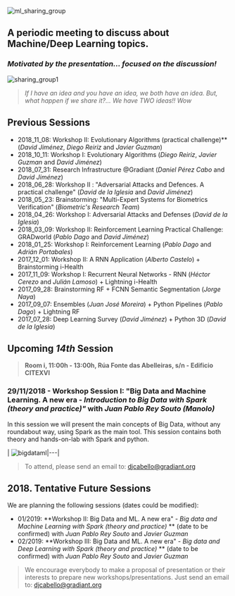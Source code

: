 ![ml_sharing_group](https://user-images.githubusercontent.com/30496090/37024691-ddf45440-2129-11e8-96f6-eca21a083b0e.png)

## A periodic meeting to discuss about Machine/Deep Learning topics. 
### *Motivated by the presentation... focused on the discussion!*
![sharing_group1](https://user-images.githubusercontent.com/30496090/31537549-e4db5ada-b002-11e7-9385-3dc08004c3e0.jpg)
> *If I have an idea and you have an idea, we both have an idea. But, what happen if we share it?... 
> We have TWO ideas!! Wow*

## Previous Sessions
* 2018_11_08: Workshop II: Evolutionary Algorithms (practical challenge)** (*David Jiménez*, *Diego Reiriz* and *Javier Guzman*)
* 2018_10_11: Workshop I: Evolutionary Algorithms (*Diego Reiriz*, *Javier Guzman* and *David Jiménez*)
* 2018_07_31: Research Infrastructure @Gradiant (*Daniel Pérez Cabo* and *David Jiménez*)
* 2018_06_28: Workshop II : "Adversarial Attacks and Defences. A practical challenge" (*David de la Iglesia* and *David Jiménez*)
* 2018_05_23: Brainstorming: "Multi-Expert Systems for Biometrics Verification" (*Biometric's Research Team*)
* 2018_04_26: Workshop I: Adversarial Attacks and Defenses (*David de la Iglesia*)
* 2018_03_09: Workshop II: Reinforcement Learning Practical Challenge: GRADworld (*Pablo Dago* and *David Jiménez*)
* 2018_01_25: Workshop I: Reinforcement Learning (*Pablo Dago* and *Adrián Portabales*)
* 2017_12_01: Workshop II: A RNN Application (*Alberto Castelo*) + Brainstorming i-Health
* 2017_11_09: Workshop I: Recurrent Neural Networks - RNN (*Héctor Cerezo* and *Julián Lamoso*) + Lightning i-Health
* 2017_09_28: Brainstorming RF + FCNN Semantic Segmentation (*Jorge Naya*)
* 2017_09_07: Ensembles (*Juan José Moreira*) + Python Pipelines (*Pablo Dago*) + Lightning RF 
* 2017_07_28: Deep Learning Survey (*David Jiménez*) + Python 3D (*David de la Iglesia*)

## Upcoming ***14th*** Session
> **Room i, 11:00h - 13:00h, Rúa Fonte das Abelleiras, s/n - Edificio CITEXVI**
### 29/11/2018 - Workshop Session I: "Big Data and Machine Learning. A new era - *Introduction to Big Data with Spark (theory and practice)"* with *Juan Pablo Rey Souto (Manolo)*
In this session we will present the main concepts of Big Data, without any roundabout way, using Spark as the main tool. This session contains both theory and hands-on-lab with Spark and python.

| ![bigdataml](https://user-images.githubusercontent.com/30496090/48253652-1d76db00-e408-11e8-9648-d0ab66ab62b7.jpg)|---|
> 

> To attend, please send an email to: 
> djcabello@gradiant.org


## 2018. Tentative Future Sessions
We are planning the following sessions (dates could be modified):

* 01/2019: **Workshop II: Big Data and ML. A new era" - *Big data and Machine Learning with Spark (theory and practice)* ** (date to be confirmed) with *Juan Pablo Rey Souto* and *Javier Guzman*
* 02/2019: **Workshop III: Big Data and ML. A new era" - *Big data and Deep Learning with Spark (theory and practice)* ** (date to be confirmed) with *Juan Pablo Rey Souto* and *Javier Guzman*

> We encourage everybody to make a proposal of presentation or their interests to prepare new workshops/presentations. 
> Just send an email to: djcabello@gradiant.org
